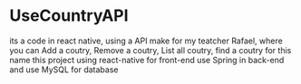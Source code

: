 # UseCountryAPI

its a code in react native, using a API make for my teatcher Rafael,
where you can Add a coutry, Remove a coutry, List all coutry, find a coutry for this name
this project using react-native for front-end
use Spring in back-end
and use MySQL for database
